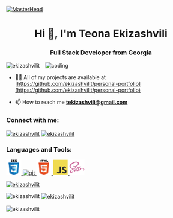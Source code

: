 [![MasterHead](https://indoanalytica.com/static/images/bannerr.gif)]()
<h1 align="center">Hi 👋, I'm Teona Ekizashvili</h1>
<h3 align="center">Full Stack Developer from Georgia</h3>
<img align="right" alt="coding" width="400" src="https://i.pinimg.com/originals/e4/26/70/e426702edf874b181aced1e2fa5c6cde.gif">

<p align="left"> <img src="https://komarev.com/ghpvc/?username=ekizashvilit&label=Profile%20views&color=0e75b6&style=flat" alt="ekizashvilit" /> </p>

- 👨‍💻 All of my projects are available at [https://github.com/ekizashvilit/personal-portfolio](https://github.com/ekizashvilit/personal-portfolio)

- 📫 How to reach me **tekizashvili@gmail.com**

<h3 align="left">Connect with me:</h3>
<p align="left">
<a href="https://twitter.com/ekizashvilit" target="blank"><img align="center" src="https://raw.githubusercontent.com/rahuldkjain/github-profile-readme-generator/master/src/images/icons/Social/twitter.svg" alt="ekizashvilit" height="30" width="40" /></a>
<a href="https://www.linkedin.com/in/teona-ekizashvili-ba5725239/" target="blank"><img align="center" src="https://raw.githubusercontent.com/rahuldkjain/github-profile-readme-generator/master/src/images/icons/Social/linked-in-alt.svg" alt="ekizashvilit" height="30" width="40" /></a>
</p>

<h3 align="left">Languages and Tools:</h3>
<p align="left"> <a href="https://www.w3schools.com/css/" target="_blank" rel="noreferrer"> <img src="https://raw.githubusercontent.com/devicons/devicon/master/icons/css3/css3-original-wordmark.svg" alt="css3" width="40" height="40"/> </a> <a href="https://git-scm.com/" target="_blank" rel="noreferrer"> <img src="https://www.vectorlogo.zone/logos/git-scm/git-scm-icon.svg" alt="git" width="40" height="40"/> </a> <a href="https://www.w3.org/html/" target="_blank" rel="noreferrer"> <img src="https://raw.githubusercontent.com/devicons/devicon/master/icons/html5/html5-original-wordmark.svg" alt="html5" width="40" height="40"/> </a> <a href="https://developer.mozilla.org/en-US/docs/Web/JavaScript" target="_blank" rel="noreferrer"> <img src="https://raw.githubusercontent.com/devicons/devicon/master/icons/javascript/javascript-original.svg" alt="javascript" width="40" height="40"/> </a> <a href="https://sass-lang.com" target="_blank" rel="noreferrer"> <img src="https://raw.githubusercontent.com/devicons/devicon/master/icons/sass/sass-original.svg" alt="sass" width="40" height="40"/> </a> </p>

<p align="left"> <a href="https://github.com/ryo-ma/github-profile-trophy"><img src="https://github-profile-trophy.vercel.app/?username=ekizashvilit" alt="ekizashvilit" /></a> </p>



<p><img align="left" src="https://github-readme-stats.vercel.app/api/top-langs?username=ekizashvilit&show_icons=true&locale=en&layout=compact" alt="ekizashvilit" /></p>

<p>&nbsp;<img align="center" src="https://github-readme-stats.vercel.app/api?username=ekizashvilit&show_icons=true&locale=en" alt="ekizashvilit" /></p>

<p><img align="center" src="https://github-readme-streak-stats.herokuapp.com/?user=ekizashvilit&" alt="ekizashvilit" /></p>

